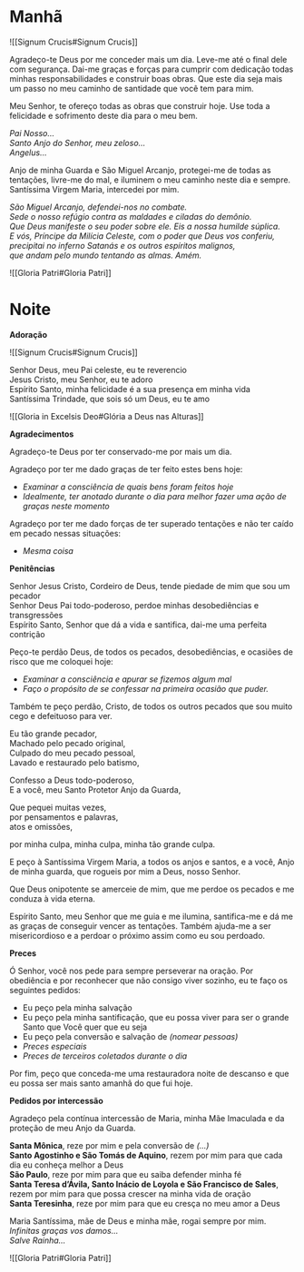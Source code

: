 
# Manhã

![[Signum Crucis#Signum Crucis]]

Agradeço-te Deus por me conceder mais um dia. Leve-me até o final dele com segurança. Dai-me graças e forças para cumprir com dedicação todas minhas responsabilidades e construir boas obras. Que este dia seja mais um passo no meu caminho de santidade que você tem para mim.

Meu Senhor, te ofereço todas as obras que construir hoje. Use toda a felicidade e sofrimento deste dia para o meu bem. 

*Pai Nosso…*  
*Santo Anjo do Senhor, meu zeloso…*  
*Angelus…*  

Anjo de minha Guarda e São Miguel Arcanjo, protegei-me de todas as tentações, livre-me do mal, e iluminem o meu caminho neste dia e sempre. Santíssima Virgem Maria, intercedei por mim.

*São Miguel Arcanjo, defendei-nos no combate.*  
*Sede o nosso refúgio contra as maldades e ciladas do demônio.*  
*Que Deus manifeste o seu poder sobre ele. Eis a nossa humilde súplica.*  
*E vós, Príncipe da Milícia Celeste, com o poder que Deus vos conferiu,*  
*precipitai no inferno Satanás e os outros espíritos malignos,*  
*que andam pelo mundo tentando as almas. Amém.*

![[Gloria Patri#Gloria Patri]]

# Noite

**Adoração**

![[Signum Crucis#Signum Crucis]]

Senhor Deus, meu Pai celeste, eu te reverencio  
Jesus Cristo, meu Senhor, eu te adoro  
Espírito Santo, minha felicidade é a sua presença em minha vida  
Santíssima Trindade, que sois só um Deus, eu te amo

![[Gloria in Excelsis Deo#Glória a Deus nas Alturas]]


**Agradecimentos**

Agradeço-te Deus por ter conservado-me por mais um dia.

Agradeço por ter me dado graças de ter feito estes bens hoje:
- *Examinar a consciência de quais bens foram feitos hoje*
- *Idealmente, ter anotado durante o dia para melhor fazer uma ação de graças neste momento*

Agradeço por ter me dado forças de ter superado tentações e não ter caído em pecado nessas situações:
- *Mesma coisa*

**Penitências**

Senhor Jesus Cristo, Cordeiro de Deus, tende piedade de mim que sou um pecador  
Senhor Deus Pai todo-poderoso, perdoe minhas desobediências e transgressões  
Espírito Santo, Senhor que dá a vida e santifica, dai-me uma perfeita contrição  

Peço-te perdão Deus, de todos os pecados, desobediências, e ocasiões de risco que me coloquei hoje:
- *Examinar a consciência e apurar se fizemos algum mal*
- *Faço o propósito de se confessar na primeira ocasião que puder.*

Também te peço perdão, Cristo, de todos os outros pecados que sou muito cego e defeituoso para ver. 

Eu tão grande pecador,  
Machado pelo pecado original,  
Culpado do meu pecado pessoal,  
Lavado e restaurado pelo batismo,  

Confesso a Deus todo-poderoso,  
E a você, meu Santo Protetor Anjo da Guarda,  

Que pequei muitas vezes,  
por pensamentos e palavras,  
atos e omissões,  

por minha culpa, minha culpa, minha tão grande culpa.

E peço à Santíssima Virgem Maria, a todos os anjos e santos, e a você, Anjo de minha guarda, que rogueis por mim a Deus, nosso Senhor.

Que Deus onipotente se amerceie de mim, que me perdoe os pecados e me conduza à vida eterna.

Espírito Santo, meu Senhor que me guia e me ilumina, santifica-me e dá me as graças de conseguir vencer as tentações. Também ajuda-me a ser misericordioso e a perdoar o próximo assim como eu sou perdoado.

**Preces**

Ó Senhor, você nos pede para sempre perseverar na oração. Por obediência e por reconhecer que não consigo viver sozinho, eu te faço os seguintes pedidos:
- Eu peço pela minha salvação
- Eu peço pela minha santificação, que eu possa viver para ser o grande Santo que Você quer que eu seja
- Eu peço pela conversão e salvação de *(nomear pessoas)*
- *Preces especiais*
- *Preces de terceiros coletados durante o dia*

Por fim, peço que conceda-me uma restauradora noite de descanso e que eu possa ser mais santo amanhã do que fui hoje.

**Pedidos por intercessão**

Agradeço pela contínua intercessão de Maria, minha Mãe Imaculada e da proteção de meu Anjo da Guarda.

**Santa Mônica**, reze por mim e pela conversão de *(…)*  
**Santo Agostinho e São Tomás de Aquino**, rezem por mim para que cada dia eu conheça melhor a Deus  
**São Paulo**, reze por mim para que eu saiba defender minha fé  
**Santa Teresa d’Ávila, Santo Inácio de Loyola e São Francisco de Sales**, rezem por mim para que possa crescer na minha vida de oração  
**Santa Teresinha**, reze por mim para que eu cresça no meu amor a Deus  

Maria Santíssima, mãe de Deus e minha mãe, rogai sempre por mim.  
*Infinitas graças vos damos…*  
*Salve Rainha…*  

![[Gloria Patri#Gloria Patri]]